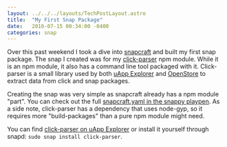 ```yaml
---
layout: ../../../layouts/TechPostLayout.astro
title:  "My First Snap Package"
date:   2016-07-15 00:34:00 -0400
categories: snap
---
```


Over this past weekend I took a dive into [snapcraft](http://snapcraft.io/)
and built my first snap package. The snap I created was for my
[click-parser](https://github.com/bhdouglass/click-parser) npm module. While
it is an npm module, it also has a command line tool packaged with it.
Click-parser is a small library used by both [uApp Explorer](https://uappexplorer.com/)
and [OpenStore](https://open.uappexplorer.com/) to extract data from click
and snap packages.

Creating the snap was very simple as snapcraft already has a npm module "part".
You can check out the full
[snapcraft.yaml in the snappy playpen](https://github.com/ubuntu/snappy-playpen/blob/master/click-parser/snapcraft.yaml).
As a side note, click-parser has a dependency that uses node-gyp, so it requires
more "build-packages" than a pure npm module might need.

You can find [click-parser on uApp Explorer](https://uappexplorer.com/app/click-parser.bhdouglass)
or install it yourself through snapd: `sudo snap install click-parser`.
